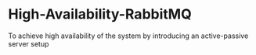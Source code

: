 # High-Availability-RabbitMQ
To achieve high availability of the system by introducing an active-passive server setup
